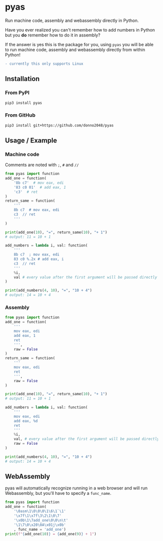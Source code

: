 # pyas

Run machine code, assembly and webassembly directly in Python.

Have you ever realized you can't remember how to add numbers in Python but you **do** remember how to do it in assembly?

If the answer is yes this is the package for you, using `pyas` you will be able to run machine code, assembly and webassembly directly from within Python!

```diff
- currently this only supports Linux
```

## Installation

### From PyPI

```sh
pip3 install pyas
```

### From GitHub

```sh
pip3 install git+https://github.com/donno2048/pyas
```

## Usage / Example

### Machine code

Comments are noted with `;`, `#` and `//`

```py
from pyas import function
add_one = function(
    '8b c7'  # mov eax, edi
    '83 c0 01'  # add eax, 1
    'c3'  # ret
)
return_same = function(
    '''
    8b c7  # mov eax, edi
    c3  // ret
    '''
)

print(add_one(10), "=", return_same(10), "+ 1")
# output: 11 = 10 + 1

add_numbers = lambda i, val: function(
    '''
    8b c7  ; mov eax, edi
    83 c0 %.2x # add eax, i
    c3  // ret
    '''
    %i,
    val # every value after the first argument will be passed directly to the function if supplied
)

print(add_numbers(4, 10), "=", "10 + 4")
# output: 14 = 10 + 4

```

### Assembly

```py
from pyas import function
add_one = function(
    '''
    mov eax, edi
    add eax, 1
    ret
    ''',
    raw = False
)
return_same = function(
    '''
    mov eax, edi
    ret
    ''',
    raw = False
)

print(add_one(10), "=", return_same(10), "+ 1")
# output: 11 = 10 + 1

add_numbers = lambda i, val: function(
    '''
    mov eax, edi
    add eax, %d
    ret
    '''
    %i,
    val, # every value after the first argument will be passed directly to the function if supplied
    raw = False
)

print(add_numbers(4, 10), "=", "10 + 4")
# output: 14 = 10 + 4

```

## WebAssembly

pyas will automatically recognize running in a web browser and will run Webassembly, but you'll have to specify a `func_name`.

```py
from pyas import function
add_one = function(
    '\0asm\1\0\0\0\1\6\1`\1'
    '\x7f\1\x7f\3\2\1\0\7'
    '\x0b\1\7add_one\0\0\n\t'
    '\1\7\0\x20\0A\x01j\x0b'
    , func_name = 'add_one')
print(f"{add_one(10)} = {add_one(9)} + 1")
```
